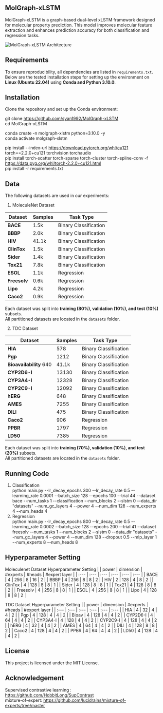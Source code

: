 ## **MolGraph-xLSTM**  
MolGraph-xLSTM is a graph-based dual-level xLSTM framework designed for molecular property prediction. This model improves molecular feature extraction and enhances prediction accuracy for both classification and regression tasks.

![MolGraph-xLSTM Architecture](mol-xlstm.png)

## **Requirements**  
To ensure reproducibility, all dependencies are listed in `requirements.txt`. Below are the tested installation steps for setting up the environment on **Linux (Ubuntu 22.04)** using **Conda and Python 3.10.0**.

## **Installation**  
Clone the repository and set up the Conda environment:  

git clone https://github.com/syan1992/MolGraph-xLSTM  
cd MolGraph-xLSTM  

conda create -n molgraph-xlstm python=3.10.0 -y  
conda activate molgraph-xlstm  

pip install --index-url https://download.pytorch.org/whl/cu121 torch==2.2.0+cu121 torchvision torchaudio  
pip install torch-scatter torch-sparse torch-cluster torch-spline-conv -f https://data.pyg.org/whl/torch-2.2.0+cu121.html  
pip install -r requirements.txt  

## **Data**
The following datasets are used in our experiments:
1. MoleculeNet Dataset

| **Dataset**  | **Samples** | **Task Type** |
|-------------|------------|--------------|
| **BACE**    | 1.5k       | Binary Classification |
| **BBBP**    | 2.0k       | Binary Classification |
| **HIV**     | 41.1k      | Binary Classification |
| **ClinTox** | 1.5k       | Binary Classification |
| **Sider**   | 1.4k       | Binary Classification |
| **Tox21**   | 7.8k       | Binary Classification |
| **ESOL**    | 1.1k       | Regression |
| **Freesolv**| 0.6k       | Regression |
| **Lipo**    | 4.2k       | Regression |
| **Caco2**   | 0.9k       | Regression |

Each dataset was split into **training (80%), validation (10%), and test (10%)** subsets.  
All partitioned datasets are located in the `datasets` folder.

2. TDC Dataset
   
| **Dataset**  | **Samples** | **Task Type** |
|-------------|------------|--------------|
| **HIA**    | 578       | Binary Classification |
| **Pgp**    | 1212       | Binary Classification |
| **Bioavailability** 640    | 41.1k      | Binary Classification |
| **CYP2D6-I** | 13130       | Binary Classification |
| **CYP3A4-I**   | 12328       | Binary Classification |
| **CYP2C9-I**   | 12092       | Binary Classification |
| **hERG**    | 648       | Binary Classification |
| **AMES**| 7255       | Binary Classification |
| **DILI**    | 475       | Binary Classification |
| **Caco2**   | 906       | Regression |
| **PPBR**    | 1797       | Regression |
| **LD50**   | 7385       | Regression |

Each dataset was split into **training (70%), validation (10%), and test (20%)** subsets.  
All partitioned datasets are located in the `datasets` folder.

## **Running Code**
1. Classification  
   python main.py --lr_decay_epochs 300 --lr_decay_rate 0.5 --learning_rate 0.0001 --batch_size 128 --epochs 100 --trial 44 --dataset bace --num_tasks 1 --classification --num_blocks 2
   --slstm 0 --data_dir "datasets" --num_gc_layers 4 --power 4 --num_dim 128 --num_experts 4 --num_heads 4
2. Regression  
   python main.py --lr_decay_epochs 800 --lr_decay_rate 0.5 --learning_rate 0.0002 --batch_size 128 --epochs 200 --trial 41 --dataset freesolv --num_tasks 1 --num_blocks 2
   --slstm 0 --data_dir "datasets" --num_gc_layers 4  --power 4 --num_dim 128 --dropout 0.5 --mlp_layer 1 --num_experts 8 --num_heads 8

## **Hyperparameter Setting**

Moleculenet Dataset Hyperparameter Setting
| | power | dimension | #experts | #heads | #expert layer |
| :--- | :--- | :--- | :--- | :--- | :--- |
| BACE | 4 | 256 | 8 | 16 | 2 |
| BBBP | 4 | 256 | 8 | 8 | 2 |
| HIV | 2 | 128 | 4 | 8 | 2 |
| ClinTox | 4 | 128 | 8 | 8 | 1 |
| Sider | 4 | 128 | 8 | 8 | 1 |
| Tox21 | 4 | 128 | 8 | 8 | 2 |
| Freesolv | 4 | 256 | 8 | 8 | 1 |
| ESOL | 4 | 256 | 8 | 8 | 1 |
| Lipo | 4 | 128 | 8 | 8 | 2 |

TDC Dataset Hyperparameter Setting
| | power | dimension | #experts | #heads | #expert layer |
| :--- | :--- | :--- | :--- | :--- | :--- |
| HIA | 4 | 32 | 4 | 4 | 2 |
| Pgp | 4 | 128 | 4 | 4 | 2 |
| Bioav | 4 | 128 | 4 | 4 | 2 |
| CYP2D6-I | 4 | 64 | 4 | 4 | 2 |
| CYP3A4-I | 4 | 128 | 4 | 4 | 2 |
| CYP2C9-I | 4 | 128 | 4 | 4 | 2 |
| hERG | 4 | 32 | 4 | 4 | 2 |
| AMES | 4 | 64 | 4 | 4 | 2 |
| DILI | 4 | 128 | 8 | 8 | 2 |
| Caco2 | 4 | 128 | 4 | 4 | 2 |
| PPBR | 4 | 64 | 4 | 4 | 2 |
| LD50 | 4 | 128 | 4 | 4 | 2 |

## **License**
This project is licensed under the MIT License.

## **Acknowledgement**
Supervised contrastive learning : https://github.com/HobbitLong/SupContrast  
mixture-of-expert: https://github.com/lucidrains/mixture-of-experts/tree/master
